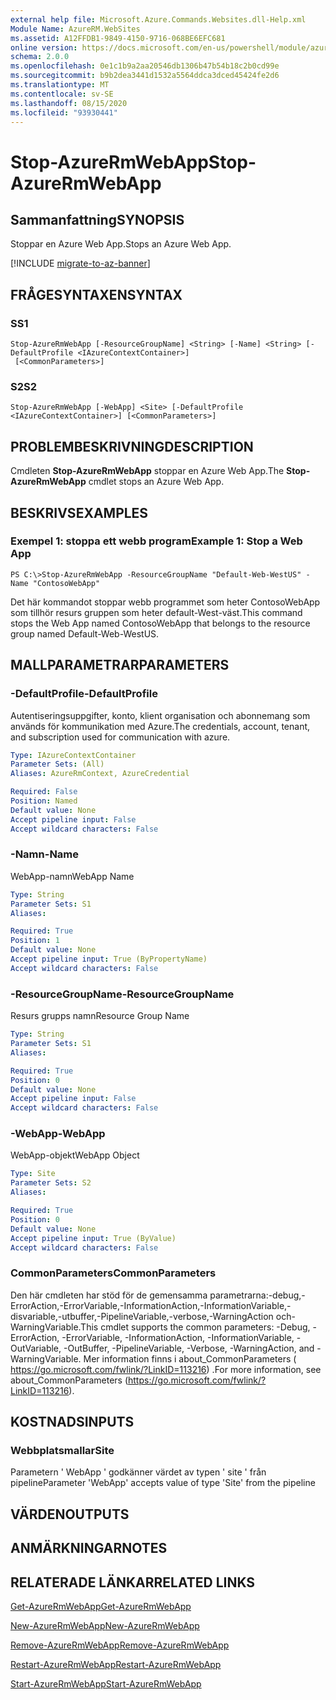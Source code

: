 ```yaml
---
external help file: Microsoft.Azure.Commands.Websites.dll-Help.xml
Module Name: AzureRM.WebSites
ms.assetid: A12FFDB1-9849-4150-9716-068BE6EFC681
online version: https://docs.microsoft.com/en-us/powershell/module/azurerm.websites/stop-azurermwebapp
schema: 2.0.0
ms.openlocfilehash: 0e1c1b9a2aa20546db1306b47b54b18c2b0cd99e
ms.sourcegitcommit: b9b2dea3441d1532a5564ddca3dced45424fe2d6
ms.translationtype: MT
ms.contentlocale: sv-SE
ms.lasthandoff: 08/15/2020
ms.locfileid: "93930441"
---
```

# <span data-ttu-id="e32fb-101">Stop-AzureRmWebApp</span><span class="sxs-lookup"><span data-stu-id="e32fb-101">Stop-AzureRmWebApp</span></span>

## <span data-ttu-id="e32fb-102">Sammanfattning</span><span class="sxs-lookup"><span data-stu-id="e32fb-102">SYNOPSIS</span></span>
<span data-ttu-id="e32fb-103">Stoppar en Azure Web App.</span><span class="sxs-lookup"><span data-stu-id="e32fb-103">Stops an Azure Web App.</span></span>

[!INCLUDE [migrate-to-az-banner](../../includes/migrate-to-az-banner.md)]

## <span data-ttu-id="e32fb-104">FRÅGESYNTAXEN</span><span class="sxs-lookup"><span data-stu-id="e32fb-104">SYNTAX</span></span>

### <span data-ttu-id="e32fb-105">S</span><span class="sxs-lookup"><span data-stu-id="e32fb-105">S1</span></span>
```
Stop-AzureRmWebApp [-ResourceGroupName] <String> [-Name] <String> [-DefaultProfile <IAzureContextContainer>]
 [<CommonParameters>]
```

### <span data-ttu-id="e32fb-106">S2</span><span class="sxs-lookup"><span data-stu-id="e32fb-106">S2</span></span>
```
Stop-AzureRmWebApp [-WebApp] <Site> [-DefaultProfile <IAzureContextContainer>] [<CommonParameters>]
```

## <span data-ttu-id="e32fb-107">PROBLEMBESKRIVNING</span><span class="sxs-lookup"><span data-stu-id="e32fb-107">DESCRIPTION</span></span>
<span data-ttu-id="e32fb-108">Cmdleten **Stop-AzureRmWebApp** stoppar en Azure Web App.</span><span class="sxs-lookup"><span data-stu-id="e32fb-108">The **Stop-AzureRmWebApp** cmdlet stops an Azure Web App.</span></span>

## <span data-ttu-id="e32fb-109">BESKRIVS</span><span class="sxs-lookup"><span data-stu-id="e32fb-109">EXAMPLES</span></span>

### <span data-ttu-id="e32fb-110">Exempel 1: stoppa ett webb program</span><span class="sxs-lookup"><span data-stu-id="e32fb-110">Example 1: Stop a Web App</span></span>
```
PS C:\>Stop-AzureRmWebApp -ResourceGroupName "Default-Web-WestUS" -Name "ContosoWebApp"
```

<span data-ttu-id="e32fb-111">Det här kommandot stoppar webb programmet som heter ContosoWebApp som tillhör resurs gruppen som heter default-West-väst.</span><span class="sxs-lookup"><span data-stu-id="e32fb-111">This command stops the Web App named ContosoWebApp that belongs to the resource group named Default-Web-WestUS.</span></span>

## <span data-ttu-id="e32fb-112">MALLPARAMETRAR</span><span class="sxs-lookup"><span data-stu-id="e32fb-112">PARAMETERS</span></span>

### <span data-ttu-id="e32fb-113">-DefaultProfile</span><span class="sxs-lookup"><span data-stu-id="e32fb-113">-DefaultProfile</span></span>
<span data-ttu-id="e32fb-114">Autentiseringsuppgifter, konto, klient organisation och abonnemang som används för kommunikation med Azure.</span><span class="sxs-lookup"><span data-stu-id="e32fb-114">The credentials, account, tenant, and subscription used for communication with azure.</span></span>

```yaml
Type: IAzureContextContainer
Parameter Sets: (All)
Aliases: AzureRmContext, AzureCredential

Required: False
Position: Named
Default value: None
Accept pipeline input: False
Accept wildcard characters: False
```

### <span data-ttu-id="e32fb-115">-Namn</span><span class="sxs-lookup"><span data-stu-id="e32fb-115">-Name</span></span>
<span data-ttu-id="e32fb-116">WebApp-namn</span><span class="sxs-lookup"><span data-stu-id="e32fb-116">WebApp Name</span></span>

```yaml
Type: String
Parameter Sets: S1
Aliases: 

Required: True
Position: 1
Default value: None
Accept pipeline input: True (ByPropertyName)
Accept wildcard characters: False
```

### <span data-ttu-id="e32fb-117">-ResourceGroupName</span><span class="sxs-lookup"><span data-stu-id="e32fb-117">-ResourceGroupName</span></span>
<span data-ttu-id="e32fb-118">Resurs grupps namn</span><span class="sxs-lookup"><span data-stu-id="e32fb-118">Resource Group Name</span></span>

```yaml
Type: String
Parameter Sets: S1
Aliases: 

Required: True
Position: 0
Default value: None
Accept pipeline input: False
Accept wildcard characters: False
```

### <span data-ttu-id="e32fb-119">-WebApp</span><span class="sxs-lookup"><span data-stu-id="e32fb-119">-WebApp</span></span>
<span data-ttu-id="e32fb-120">WebApp-objekt</span><span class="sxs-lookup"><span data-stu-id="e32fb-120">WebApp Object</span></span>

```yaml
Type: Site
Parameter Sets: S2
Aliases: 

Required: True
Position: 0
Default value: None
Accept pipeline input: True (ByValue)
Accept wildcard characters: False
```

### <span data-ttu-id="e32fb-121">CommonParameters</span><span class="sxs-lookup"><span data-stu-id="e32fb-121">CommonParameters</span></span>
<span data-ttu-id="e32fb-122">Den här cmdleten har stöd för de gemensamma parametrarna:-debug,-ErrorAction,-ErrorVariable,-InformationAction,-InformationVariable,-disvariable,-utbuffer,-PipelineVariable,-verbose,-WarningAction och-WarningVariable.</span><span class="sxs-lookup"><span data-stu-id="e32fb-122">This cmdlet supports the common parameters: -Debug, -ErrorAction, -ErrorVariable, -InformationAction, -InformationVariable, -OutVariable, -OutBuffer, -PipelineVariable, -Verbose, -WarningAction, and -WarningVariable.</span></span> <span data-ttu-id="e32fb-123">Mer information finns i about_CommonParameters ( https://go.microsoft.com/fwlink/?LinkID=113216) .</span><span class="sxs-lookup"><span data-stu-id="e32fb-123">For more information, see about_CommonParameters (https://go.microsoft.com/fwlink/?LinkID=113216).</span></span>

## <span data-ttu-id="e32fb-124">KOSTNADS</span><span class="sxs-lookup"><span data-stu-id="e32fb-124">INPUTS</span></span>

### <span data-ttu-id="e32fb-125">Webbplatsmallar</span><span class="sxs-lookup"><span data-stu-id="e32fb-125">Site</span></span>
<span data-ttu-id="e32fb-126">Parametern ' WebApp ' godkänner värdet av typen ' site ' från pipeline</span><span class="sxs-lookup"><span data-stu-id="e32fb-126">Parameter 'WebApp' accepts value of type 'Site' from the pipeline</span></span>

## <span data-ttu-id="e32fb-127">VÄRDEN</span><span class="sxs-lookup"><span data-stu-id="e32fb-127">OUTPUTS</span></span>

## <span data-ttu-id="e32fb-128">ANMÄRKNINGAR</span><span class="sxs-lookup"><span data-stu-id="e32fb-128">NOTES</span></span>

## <span data-ttu-id="e32fb-129">RELATERADE LÄNKAR</span><span class="sxs-lookup"><span data-stu-id="e32fb-129">RELATED LINKS</span></span>

[<span data-ttu-id="e32fb-130">Get-AzureRmWebApp</span><span class="sxs-lookup"><span data-stu-id="e32fb-130">Get-AzureRmWebApp</span></span>](./Get-AzureRmWebApp.md)

[<span data-ttu-id="e32fb-131">New-AzureRmWebApp</span><span class="sxs-lookup"><span data-stu-id="e32fb-131">New-AzureRmWebApp</span></span>](./New-AzureRmWebApp.md)

[<span data-ttu-id="e32fb-132">Remove-AzureRmWebApp</span><span class="sxs-lookup"><span data-stu-id="e32fb-132">Remove-AzureRmWebApp</span></span>](./Remove-AzureRmWebApp.md)

[<span data-ttu-id="e32fb-133">Restart-AzureRmWebApp</span><span class="sxs-lookup"><span data-stu-id="e32fb-133">Restart-AzureRmWebApp</span></span>](./Restart-AzureRmWebApp.md)

[<span data-ttu-id="e32fb-134">Start-AzureRmWebApp</span><span class="sxs-lookup"><span data-stu-id="e32fb-134">Start-AzureRmWebApp</span></span>](./Start-AzureRmWebApp.md)


